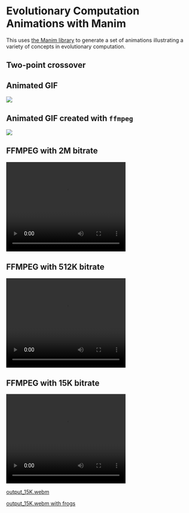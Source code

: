 # Evolutionary Computation Animations with Manim

This uses [the Manim library](https://docs.manim.community/en/stable/index.html)
to generate a set of animations illustrating a variety of concepts in evolutionary
computation.

## Two-point crossover

## Animated GIF

![](animations/TwoPointCrossoverScene_ManimCE_v0.19.0.gif)

## Animated GIF created with `ffmpeg`

![](animations/two_point_ffmpeg.gif)

## FFMPEG with 2M bitrate

<video width="320" height="240" controls autoplay loop> <source src="animations/output.webm" type="video/webm; codecs='vp9'"> Your browser does not support the video tag. </video>

## FFMPEG with 512K bitrate

<video width="320" height="240" controls autoplay loop> <source src="animations/output_512K.webm" type="video/webm; codecs='vp9'"> Your browser does not support the video tag. </video>

## FFMPEG with 15K bitrate

<video width="320" height="240" controls autoplay loop> <source src="animations/output_15K.webm" type="video/webm; codecs='vp9'"> Your browser does not support the video tag. </video>

[output_15K.webm](animations/output_15K.webm)

[output_15K.webm with frogs](https://github.com/user-attachments/assets/7cd28f9a-8a49-4b55-af4b-03f7e4e12d84)

